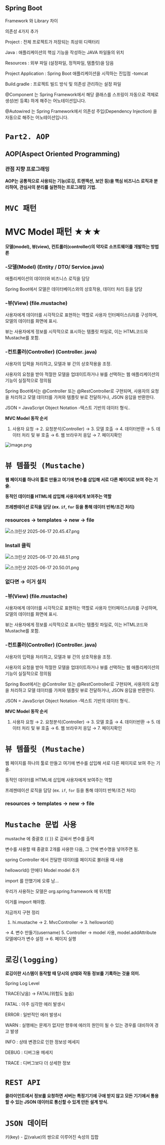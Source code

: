 Spring Boot
-------------
Framework 와 Library 차이

의존성 4가지 추가

Project : 전체 프로젝트가 저장되는 최상위 디렉터리

Java : 애플리케이션의 핵심 기능을 작성하는 JAVA 파일들의 위치

Resources : 외부 파일 (설정파일, 정적파일, 템플릿)을 담음

Project Application : Spring Boot 애플리케이션을 시작하는 진입점 -tomcat

Build.gradle : 프로젝트 빌드 방식 및 의존성 관리하는 설정 파일

@Component 는 Spring Framework에서 해당 클래스를 스프링이 자동으로 객체로 생성(빈 등록) 하게 해주는 어노테이션입니다.

@Autowired 는 Spring Framework에서 의존성 주입(Dependency Injection) 을 자동으로 해주는 어노테이션입니다.

# `Part2. AOP`

## AOP(Aspect Oriented Programming)

### 관점 지향 프로그래밍

**AOP는 공통적으로 사용되는 기능(로깅, 트랜잭션, 보안 등)을 핵심 비즈니스 로직과 분리하여, 관심사의 분리를 실현하는 프로그래밍 기법.**

# `MVC 패턴`

# **MVC Model 패턴 ★★★**

**모델(model), 뷰(view), 컨트롤러(controller)의 약자로 소프트웨어를 개발하는 방법론**

### **-모델(Model) (Entity / DTO/ Service.java)**

애플리케이션의 데이터와 비즈니스 로직을 담당

Spring Boot에서 모델은 데이터베이스와의 상호작용, 데이터 처리 등을 담당

### **-뷰(View) (file.mustache)**

사용자에게 데이터를 시각적으로 표현하는 역할로 사용자 인터페이스(UI)를 구성하며, 모델의 데이터를 화면에 표시.

뷰는 사용자에게 정보를 시작적으로 표시하는 템플릿 파일로, 이는 HTML코드와 Mustache를 포함.

### **-컨트롤러(Controller) (Controller. java)**

사용자의 입력을 처리하고, 모델과 뷰 간의 상호작용을 조정.

사용자의 요청을 받아 적절한 모델을 업데이트하거나 뷰를 선택하는 웹 애플리케이션의 기능이 실질적으로 정의됨

Spring Boot에서는 @Controller 또는 @RestController로 구현되며, 사용자의 요청을 처리하고 모델 데이터를 가져와 템플릿 뷰로 전달하거나, JSON 응답을 반환한다.

JSON = JavaScript Object Notation -텍스트 기반의 데이터 형식..

**MVC Model 동작 순서**

1. 사용자 요청 → 2. 요청분석(Controller) → 3. 모델 호출 → 4. 데이터반환
→ 5. 데이터 처리 및 뷰 호출 → 6. 웹 브라우저 응답 → 7. 페이지확인

![image.png](attachment:d6362df3-47a1-4e51-b609-ff8fb5ddc706:image.png)

# `뷰 템플릿 (Mustache)`

**웹 페이지를 하나의 툴로 만들고 여기에 변수를 삽입해 서로 다른 페이지로 보여 주는 기술.**

**동적인 데이터를 HTML에 삽입해 사용자에게 보여주는 역할**

**프레젠테이션 로직을 담당 (ex. `if`, `for` 등을 통해 데이터 반복/조건 처리)**

### resources → templates → new → file

![스크린샷 2025-06-17 20.45.47.png](attachment:3e16bc84-a501-444b-9fa8-a84e898ba97d:스크린샷_2025-06-17_20.45.47.png)

### Install 클릭

![스크린샷 2025-06-17 20.48.51.png](attachment:0902b9ca-9be4-462f-a858-81d426975ade:6030aecc-419d-416d-86d5-9c308167ae1f.png)

![스크린샷 2025-06-17 20.50.01.png](attachment:333d0c13-8ef6-460e-92fc-9960f5614b4b:스크린샷_2025-06-17_20.50.01.png)

### **없다면 → 이거 설치**

### **-뷰(View) (file.mustache)**

사용자에게 데이터를 시각적으로 표현하는 역할로 사용자 인터페이스(UI)를 구성하며, 모델의 데이터를 화면에 표시.

뷰는 사용자에게 정보를 시작적으로 표시하는 템플릿 파일로, 이는 HTML코드와 Mustache를 포함.

### **-컨트롤러(Controller) (Controller. java)**

사용자의 입력을 처리하고, 모델과 뷰 간의 상호작용을 조정.

사용자의 요청을 받아 적절한 모델을 업데이트하거나 뷰를 선택하는 웹 애플리케이션의 기능이 실질적으로 정의됨

Spring Boot에서는 @Controller 또는 @RestController로 구현되며, 사용자의 요청을 처리하고 모델 데이터를 가져와 템플릿 뷰로 전달하거나, JSON 응답을 반환한다.

JSON = JavaScript Object Notation -텍스트 기반의 데이터 형식..

**MVC Model 동작 순서**

1. 사용자 요청 → 2. 요청분석(Controller) → 3. 모델 호출 → 4. 데이터반환
→ 5. 데이터 처리 및 뷰 호출 → 6. 웹 브라우저 응답 → 7. 페이지확인

# `뷰 템플릿 (Mustache)`

웹 페이지를 하나의 툴로 만들고 여기에 변수를 삽입해 서로 다른 페이지로 보여 주는 기술.

동적인 데이터를 HTML에 삽입해 사용자에게 보여주는 역할

프레젠테이션 로직을 담당 (ex. `if`, `for` 등을 통해 데이터 반복/조건 처리)

### resources → templates → new → file

# `Mustache 문법 사용`

mustache 에 중괄호 {{ }} 로 감싸서 변수를 출력

변수를 사용할 때 중괄호 2개를 사용한 다음, 그 안에 변수명을 넣어주면 됨.

spring Controller 에서 전달한 데이터를 페이지로 불러올 때 사용

helloworld() 안에다 Model model 추가

import 를 안했기에 오류 남…

우리가 사용하는 모델은 org.spring.framework 에 위치함

이거를 import 해야함.


지금까지 구현 정리

1. hi.mustache → 2. MvcController → 3. helloworld() 

→ 4. 변수 만들기(username) 5. Controller → model 사용, model.addAttribute 모델에다가 변수 설정 → 6. 페이지 실행

# `로깅(logging)`

**로깅이란 시스템이 동작할 때 당시의 상태와 작동 정보를 기록하는 것을 의미.**

Spring Log Level   

TRACE(낮음) → FATAL(위험도 높음)

FATAL : 아주 심각한 에러 발생시

ERROR : 일반적인 에러 발생시

WARN : 실행에는 문제가 없지만 향후에 에러의 원인이 될 수 있는 경우를 대비하여 경고 발생

INFO : 상태 변경으로 인한 정보성 메세지

DEBUG : 디버그용 메세지

TRACE : 디버그보다 더 상세한 정보

# `REST API`

**클라이언트에서 정보를 요청하면 서버는 특정기기에 구애 받지 않고 모든 기기에서 통용할 수 있는 JSON 데이터로 통신할 수 있게 만든 설계 방식.**

# `JSON 데이터`

키(key) - 값(value)의 쌍으로 이루어진 속성의 집합


